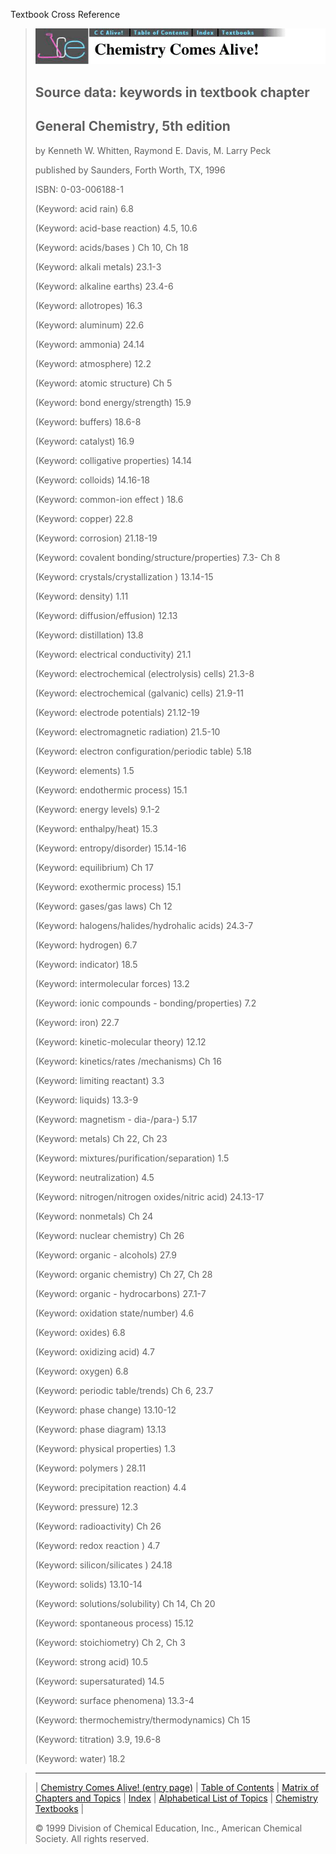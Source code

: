 





 Textbook Cross Reference
 



> ![Chemistry Comes Alive!](ccahead.gif)
> 
> 
> 
> 
> 
> 
> 
> ## Source data: keywords in textbook chapter
> 
> 
> 
> 
> ## General Chemistry, 5th edition
>  
>  by Kenneth W. Whitten, Raymond E. Davis, M. Larry Peck
>  
>  published by Saunders, Forth Worth, TX, 1996
>  
>  ISBN: 0-03-006188-1
> 
> 
> 
>  (Keyword: acid rain) 6.8
>    
> 
>  (Keyword: acid-base reaction) 4.5, 10.6
>    
> 
>  (Keyword: acids/bases ) Ch 10, Ch 18
>    
> 
>  (Keyword: alkali metals) 23.1-3
>    
> 
>  (Keyword: alkaline earths) 23.4-6
>    
> 
>  (Keyword: allotropes) 16.3
>    
> 
>  (Keyword: aluminum) 22.6
>    
> 
>  (Keyword: ammonia) 24.14
>    
> 
>  (Keyword: atmosphere) 12.2
>    
> 
>  (Keyword: atomic structure) Ch 5
>    
> 
>  (Keyword: bond energy/strength) 15.9
>    
> 
>  (Keyword: buffers) 18.6-8
>    
> 
>  (Keyword: catalyst) 16.9
>    
> 
>  (Keyword: colligative properties) 14.14
>    
> 
>  (Keyword: colloids) 14.16-18
>    
> 
>  (Keyword: common-ion effect ) 18.6
>    
> 
>  (Keyword: copper) 22.8
>    
> 
>  (Keyword: corrosion) 21.18-19
>    
> 
>  (Keyword: covalent bonding/structure/properties) 7.3- Ch 8
>    
> 
>  (Keyword: crystals/crystallization ) 13.14-15
>    
> 
>  (Keyword: density) 1.11
>    
> 
>  (Keyword: diffusion/effusion) 12.13
>    
> 
>  (Keyword: distillation) 13.8
>    
> 
>  (Keyword: electrical conductivity) 21.1
>    
> 
>  (Keyword: electrochemical (electrolysis) cells) 21.3-8
>    
> 
>  (Keyword: electrochemical (galvanic) cells) 21.9-11
>    
> 
>  (Keyword: electrode potentials) 21.12-19
>    
> 
>  (Keyword: electromagnetic radiation) 21.5-10
>    
> 
>  (Keyword: electron configuration/periodic table) 5.18
>    
> 
>  (Keyword: elements) 1.5
>    
> 
>  (Keyword: endothermic process) 15.1
>    
> 
>  (Keyword: energy levels) 9.1-2
>    
> 
>  (Keyword: enthalpy/heat) 15.3
>    
> 
>  (Keyword: entropy/disorder) 15.14-16
>    
> 
>  (Keyword: equilibrium) Ch 17
>    
> 
>  (Keyword: exothermic process) 15.1
>    
> 
>  (Keyword: gases/gas laws) Ch 12
>    
> 
>  (Keyword: halogens/halides/hydrohalic acids) 24.3-7
>    
> 
>  (Keyword: hydrogen) 6.7
>    
> 
>  (Keyword: indicator) 18.5
>    
> 
>  (Keyword: intermolecular forces) 13.2
>    
> 
>  (Keyword: ionic compounds - bonding/properties) 7.2
>    
> 
>  (Keyword: iron) 22.7
>    
> 
>  (Keyword: kinetic-molecular theory) 12.12
>    
> 
>  (Keyword: kinetics/rates /mechanisms) Ch 16
>    
> 
>  (Keyword: limiting reactant) 3.3
>    
> 
>  (Keyword: liquids) 13.3-9
>    
> 
>  (Keyword: magnetism - dia-/para-) 5.17
>    
> 
>  (Keyword: metals) Ch 22, Ch 23
>    
> 
>  (Keyword: mixtures/purification/separation) 1.5
>    
> 
>  (Keyword: neutralization) 4.5
>    
> 
>  (Keyword: nitrogen/nitrogen oxides/nitric acid) 24.13-17
>    
> 
>  (Keyword: nonmetals) Ch 24
>    
> 
>  (Keyword: nuclear chemistry) Ch 26
>    
> 
>  (Keyword: organic - alcohols) 27.9
>    
> 
>  (Keyword: organic chemistry) Ch 27, Ch 28
>    
> 
>  (Keyword: organic - hydrocarbons) 27.1-7
>    
> 
>  (Keyword: oxidation state/number) 4.6
>    
> 
>  (Keyword: oxides) 6.8
>    
> 
>  (Keyword: oxidizing acid) 4.7
>    
> 
>  (Keyword: oxygen) 6.8
>    
> 
>  (Keyword: periodic table/trends) Ch 6, 23.7
>    
> 
>  (Keyword: phase change) 13.10-12
>    
> 
>  (Keyword: phase diagram) 13.13
>    
> 
>  (Keyword: physical properties) 1.3
>    
> 
>  (Keyword: polymers ) 28.11
>    
> 
>  (Keyword: precipitation reaction) 4.4
>    
> 
>  (Keyword: pressure) 12.3
>    
> 
>  (Keyword: radioactivity) Ch 26
>    
> 
>  (Keyword: redox reaction ) 4.7
>    
> 
>  (Keyword: silicon/silicates ) 24.18
>    
> 
>  (Keyword: solids) 13.10-14
>    
> 
>  (Keyword: solutions/solubility) Ch 14, Ch 20
>    
> 
>  (Keyword: spontaneous process) 15.12
>    
> 
>  (Keyword: stoichiometry) Ch 2, Ch 3
>    
> 
>  (Keyword: strong acid) 10.5
>    
> 
>  (Keyword: supersaturated) 14.5
>    
> 
>  (Keyword: surface phenomena) 13.3-4
>    
> 
>  (Keyword: thermochemistry/thermodynamics) Ch 15
>    
> 
>  (Keyword: titration) 3.9, 19.6-8
>    
> 
>  (Keyword: water) 18.2



> ---
> 
> 
>  |
>  [Chemistry Comes Alive! (entry page)](../INDEX.HTM) 
>  |
>  [Table of Contents](../CONTENTS.HTM) 
>  |
>  [Matrix of Chapters and Topics](../MATRIX.HTM) 
>  |
>  [Index](../WORDS.HTM) 
>  |
>  [Alphabetical List of Topics](../ALPHATOP.HTM) 
>  |
>  [Chemistry Textbooks](../BOOKS.HTM) 
>  |
>  
>  © 1999 Division of Chemical Education, Inc.,
American Chemical Society. All rights reserved.





